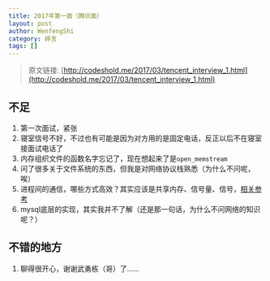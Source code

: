 ```yaml
---
title: 2017年第一面（腾讯面）
layout: post
author: WenfengShi
category: 碎言
tags: []
---
```

> 原文链接: [http://codeshold.me/2017/03/tencent_interview_1.html](http://codeshold.me/2017/03/tencent_interview_1.html)  

## 不足
1. 第一次面试，紧张
2. 寝室信号不好，不过也有可能是因为对方用的是固定电话，反正以后不在寝室接面试电话了
3. 内存组织文件的函数名字忘记了，现在想起来了是`open_memstream`
4. 问了很多关于文件系统的东西，但我是对网络协议栈熟悉（为什么不问呢，唉）
5. 进程间的通信，哪些方式高效？其实应该是共享内存、信号量、信号，[相关参考](http://www.cnblogs.com/mydomain/archive/2010/09/23/1833369.html)
6. mysql底层的实现，其实我并不了解（还是那一句话，为什么不问网络的知识呢？）

## 不错的地方
1. 聊得很开心，谢谢武勇栋（哥）了……
